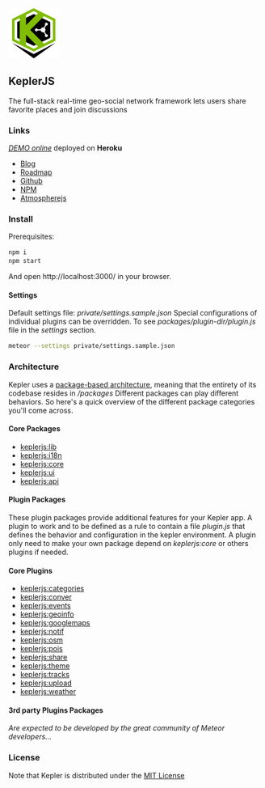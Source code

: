 ![KeplerJs](./keplerjs.png) 

## KeplerJS

The full-stack real-time geo-social network framework
lets users share favorite places and join discussions

### Links

*[DEMO online](https://keplerjs.herokuapp.com/)* deployed on **Heroku**

* [Blog](https://keplerjs.tumblr.com/)
* [Roadmap](https://trello.com/b/FBK72QEJ/keplerjs-roadmap)
* [Github](https://github.com/Keplerjs)
* [NPM](https://www.npmjs.com/org/keplerjs)
* [Atmospherejs](https://atmospherejs.com/keplerjs)

### Install

Prerequisites:

```sh
npm i
npm start
```

And open http://localhost:3000/ in your browser.

#### Settings
Default settings file: *private/settings.sample.json*
Special configurations of individual plugins can be overridden.
To see *packages/plugin-dir/plugin.js* file in the *settings* section.

```sh
meteor --settings private/settings.sample.json 
```

### Architecture

Kepler uses a [package-based architecture](http://experimentsinmeteor.com/package-based-architecture/), meaning that the entirety of its codebase resides in */packages*
Different packages can play different behaviors. So here's a quick overview of the different package categories you'll come across. 

#### Core Packages

* [keplerjs:lib](packages/keplerjs-lib)
* [keplerjs:i18n](packages/keplerjs-i18n)
* [keplerjs:core](packages/keplerjs-core)
* [keplerjs:ui](packages/keplerjs-ui)
* [keplerjs:api](packages/keplerjs-api)

#### Plugin Packages

These plugin packages provide additional features for your Kepler app.
A plugin to work and to be defined as a rule to contain a file *plugin.js* that defines the behavior and configuration in the kepler environment.
A plugin only need to make your own package depend on *keplerjs:core* or others plugins if needed.

#### Core Plugins

* [keplerjs:categories](packages/keplerjs-categories)
* [keplerjs:conver](packages/keplerjs-conver)
* [keplerjs:events](packages/keplerjs-events)
* [keplerjs:geoinfo](packages/keplerjs-geoinfo)
* [keplerjs:googlemaps](packages/keplerjs-googlemaps)
* [keplerjs:notif](packages/keplerjs-notif)
* [keplerjs:osm](packages/keplerjs-osm)
* [keplerjs:pois](packages/keplerjs-pois)
* [keplerjs:share](packages/keplerjs-share)
* [keplerjs:theme](packages/keplerjs-theme)
* [keplerjs:tracks](packages/keplerjs-tracks)
* [keplerjs:upload](packages/keplerjs-upload)
* [keplerjs:weather](packages/keplerjs-weather)

####  3rd party Plugins Packages

*Are expected to be developed by the great community of Meteor developers...*

### License
Note that Kepler is distributed under the [MIT License](http://opensource.org/licenses/MIT)
